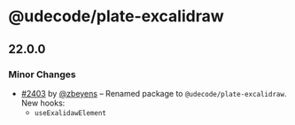 # @udecode/plate-excalidraw

## 22.0.0

### Minor Changes

- [#2403](https://github.com/udecode/plate/pull/2403) by [@zbeyens](https://github.com/zbeyens) – Renamed package to `@udecode/plate-excalidraw`.
  New hooks:
  - `useExalidawElement`
